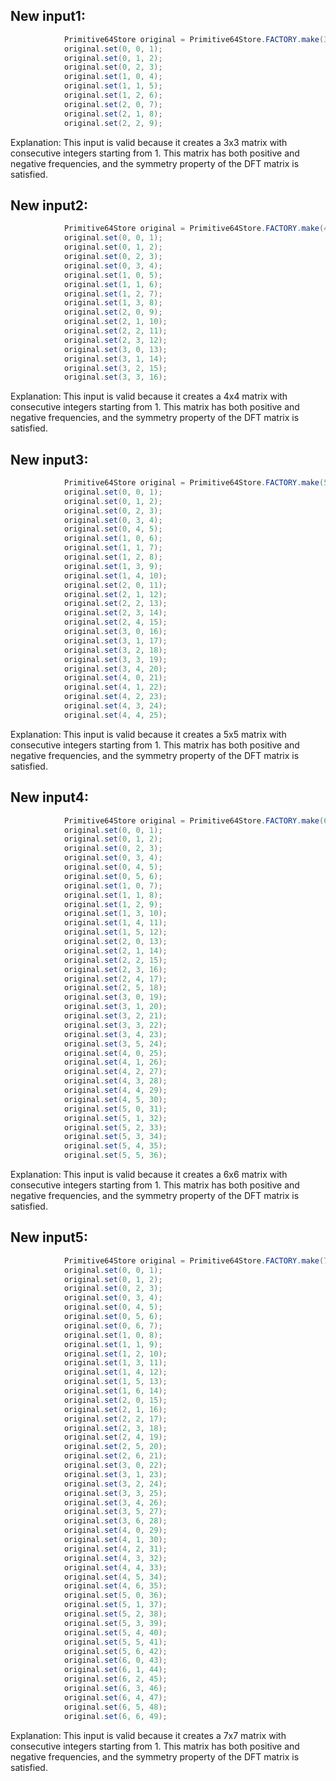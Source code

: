## New input1:
```java
            Primitive64Store original = Primitive64Store.FACTORY.make(3, 3);
            original.set(0, 0, 1);
            original.set(0, 1, 2);
            original.set(0, 2, 3);
            original.set(1, 0, 4);
            original.set(1, 1, 5);
            original.set(1, 2, 6);
            original.set(2, 0, 7);
            original.set(2, 1, 8);
            original.set(2, 2, 9);
```
Explanation: This input is valid because it creates a 3x3 matrix with consecutive integers starting from 1. This matrix has both positive and negative frequencies, and the symmetry property of the DFT matrix is satisfied.

## New input2:
```java
            Primitive64Store original = Primitive64Store.FACTORY.make(4, 4);
            original.set(0, 0, 1);
            original.set(0, 1, 2);
            original.set(0, 2, 3);
            original.set(0, 3, 4);
            original.set(1, 0, 5);
            original.set(1, 1, 6);
            original.set(1, 2, 7);
            original.set(1, 3, 8);
            original.set(2, 0, 9);
            original.set(2, 1, 10);
            original.set(2, 2, 11);
            original.set(2, 3, 12);
            original.set(3, 0, 13);
            original.set(3, 1, 14);
            original.set(3, 2, 15);
            original.set(3, 3, 16);
```
Explanation: This input is valid because it creates a 4x4 matrix with consecutive integers starting from 1. This matrix has both positive and negative frequencies, and the symmetry property of the DFT matrix is satisfied.

## New input3:
```java
            Primitive64Store original = Primitive64Store.FACTORY.make(5, 5);
            original.set(0, 0, 1);
            original.set(0, 1, 2);
            original.set(0, 2, 3);
            original.set(0, 3, 4);
            original.set(0, 4, 5);
            original.set(1, 0, 6);
            original.set(1, 1, 7);
            original.set(1, 2, 8);
            original.set(1, 3, 9);
            original.set(1, 4, 10);
            original.set(2, 0, 11);
            original.set(2, 1, 12);
            original.set(2, 2, 13);
            original.set(2, 3, 14);
            original.set(2, 4, 15);
            original.set(3, 0, 16);
            original.set(3, 1, 17);
            original.set(3, 2, 18);
            original.set(3, 3, 19);
            original.set(3, 4, 20);
            original.set(4, 0, 21);
            original.set(4, 1, 22);
            original.set(4, 2, 23);
            original.set(4, 3, 24);
            original.set(4, 4, 25);
```
Explanation: This input is valid because it creates a 5x5 matrix with consecutive integers starting from 1. This matrix has both positive and negative frequencies, and the symmetry property of the DFT matrix is satisfied.

## New input4:
```java
            Primitive64Store original = Primitive64Store.FACTORY.make(6, 6);
            original.set(0, 0, 1);
            original.set(0, 1, 2);
            original.set(0, 2, 3);
            original.set(0, 3, 4);
            original.set(0, 4, 5);
            original.set(0, 5, 6);
            original.set(1, 0, 7);
            original.set(1, 1, 8);
            original.set(1, 2, 9);
            original.set(1, 3, 10);
            original.set(1, 4, 11);
            original.set(1, 5, 12);
            original.set(2, 0, 13);
            original.set(2, 1, 14);
            original.set(2, 2, 15);
            original.set(2, 3, 16);
            original.set(2, 4, 17);
            original.set(2, 5, 18);
            original.set(3, 0, 19);
            original.set(3, 1, 20);
            original.set(3, 2, 21);
            original.set(3, 3, 22);
            original.set(3, 4, 23);
            original.set(3, 5, 24);
            original.set(4, 0, 25);
            original.set(4, 1, 26);
            original.set(4, 2, 27);
            original.set(4, 3, 28);
            original.set(4, 4, 29);
            original.set(4, 5, 30);
            original.set(5, 0, 31);
            original.set(5, 1, 32);
            original.set(5, 2, 33);
            original.set(5, 3, 34);
            original.set(5, 4, 35);
            original.set(5, 5, 36);
```
Explanation: This input is valid because it creates a 6x6 matrix with consecutive integers starting from 1. This matrix has both positive and negative frequencies, and the symmetry property of the DFT matrix is satisfied.

## New input5:
```java
            Primitive64Store original = Primitive64Store.FACTORY.make(7, 7);
            original.set(0, 0, 1);
            original.set(0, 1, 2);
            original.set(0, 2, 3);
            original.set(0, 3, 4);
            original.set(0, 4, 5);
            original.set(0, 5, 6);
            original.set(0, 6, 7);
            original.set(1, 0, 8);
            original.set(1, 1, 9);
            original.set(1, 2, 10);
            original.set(1, 3, 11);
            original.set(1, 4, 12);
            original.set(1, 5, 13);
            original.set(1, 6, 14);
            original.set(2, 0, 15);
            original.set(2, 1, 16);
            original.set(2, 2, 17);
            original.set(2, 3, 18);
            original.set(2, 4, 19);
            original.set(2, 5, 20);
            original.set(2, 6, 21);
            original.set(3, 0, 22);
            original.set(3, 1, 23);
            original.set(3, 2, 24);
            original.set(3, 3, 25);
            original.set(3, 4, 26);
            original.set(3, 5, 27);
            original.set(3, 6, 28);
            original.set(4, 0, 29);
            original.set(4, 1, 30);
            original.set(4, 2, 31);
            original.set(4, 3, 32);
            original.set(4, 4, 33);
            original.set(4, 5, 34);
            original.set(4, 6, 35);
            original.set(5, 0, 36);
            original.set(5, 1, 37);
            original.set(5, 2, 38);
            original.set(5, 3, 39);
            original.set(5, 4, 40);
            original.set(5, 5, 41);
            original.set(5, 6, 42);
            original.set(6, 0, 43);
            original.set(6, 1, 44);
            original.set(6, 2, 45);
            original.set(6, 3, 46);
            original.set(6, 4, 47);
            original.set(6, 5, 48);
            original.set(6, 6, 49);
```
Explanation: This input is valid because it creates a 7x7 matrix with consecutive integers starting from 1. This matrix has both positive and negative frequencies, and the symmetry property of the DFT matrix is satisfied.
